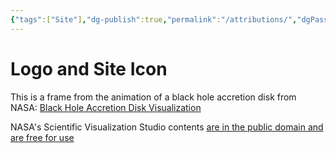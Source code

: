 ```yaml
---
{"tags":["Site"],"dg-publish":true,"permalink":"/attributions/","dgPassFrontmatter":true}
---
```


# Logo and Site Icon
This is a frame from the animation of a black hole accretion disk from NASA:
[Black Hole Accretion Disk Visualization](https://svs.gsfc.nasa.gov/13326)

NASA's Scientific Visualization Studio contents [are in the public domain and are free for use](https://svs.gsfc.nasa.gov/help/)
